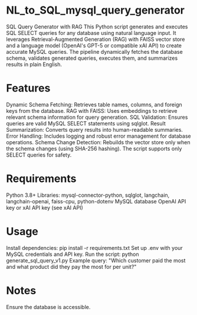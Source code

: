 # NL_to_SQL_mysql_query_generator

SQL Query Generator with RAG
This Python script generates and executes SQL SELECT queries for any database using natural language input. It leverages Retrieval-Augmented Generation (RAG) with FAISS vector store and a language model (OpenAI's GPT-5 or compatible xAI API) to create accurate MySQL queries. The pipeline dynamically fetches the database schema, validates generated queries, executes them, and summarizes results in plain English.

# Features

Dynamic Schema Fetching: Retrieves table names, columns, and foreign keys from the database.
RAG with FAISS: Uses embeddings to retrieve relevant schema information for query generation.
SQL Validation: Ensures queries are valid MySQL SELECT statements using sqlglot.
Result Summarization: Converts query results into human-readable summaries.
Error Handling: Includes logging and robust error management for database operations.
Schema Change Detection: Rebuilds the vector store only when the schema changes (using SHA-256 hashing).
The script supports only SELECT queries for safety.

# Requirements

Python 3.8+
Libraries: mysql-connector-python, sqlglot, langchain, langchain-openai, faiss-cpu, python-dotenv
MySQL database
OpenAI API key or xAI API key (see xAI API)

# Usage

Install dependencies: pip install -r requirements.txt
Set up .env with your MySQL credentials and API key.
Run the script: python generate_sql_query_v1.py
Example query: "Which customer paid the most and what product did they pay the most for per unit?"

# Notes

Ensure the database is accessible.


